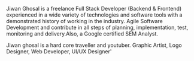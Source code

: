 Jiwan Ghosal is a freelance Full Stack Developer (Backend & Frontend) experienced in a wide variety of technologies and software tools with a demonstrated history of working in the industry. Agile Software Development and contribute in all steps of planning, implementation, test, monitoring and delivery.Also, a Google certified SEM Analyst. 

Jiwan ghosal is a hard core traveller and youtuber. Graphic Artist, Logo Designer, Web Developer, UI/UX Designer'